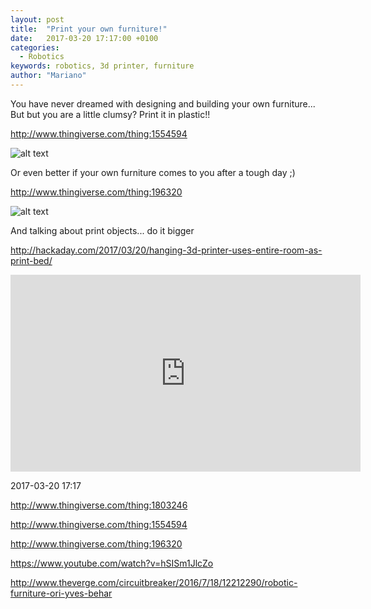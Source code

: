 ```yaml
---
layout: post
title:  "Print your own furniture!"
date:   2017-03-20 17:17:00 +0100
categories:
  - Robotics
keywords: robotics, 3d printer, furniture
author: "Mariano"
---
```


You have never dreamed with designing and building your own furniture... But but you are a little clumsy? Print it in plastic!!

http://www.thingiverse.com/thing:1554594

![alt text](http://thingiverse-production-new.s3.amazonaws.com/renders/86/58/8d/4d/d8/03b75bd5d141efc935938897e66b70f0_preview_featured.jpg)

Or even better if your own furniture comes to you after a tough day ;)

http://www.thingiverse.com/thing:196320

![alt text](http://thingiverse-production-new.s3.amazonaws.com/renders/31/9a/6e/9d/dc/DSC_0417_xl2_preview_featured.jpg)

And talking about print objects... do it bigger

http://hackaday.com/2017/03/20/hanging-3d-printer-uses-entire-room-as-print-bed/

<iframe width="560" height="315" src="https://www.youtube.com/embed/ULJqLSTriRY" frameborder="0" allowfullscreen></iframe>


2017-03-20 17:17

http://www.thingiverse.com/thing:1803246

http://www.thingiverse.com/thing:1554594

http://www.thingiverse.com/thing:196320

https://www.youtube.com/watch?v=hSISm1JlcZo

http://www.theverge.com/circuitbreaker/2016/7/18/12212290/robotic-furniture-ori-yves-behar

